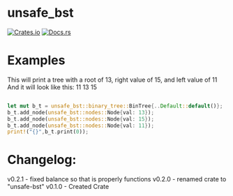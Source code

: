 # unsafe_bst

[![Crates.io](https://img.shields.io/crates/v/unsafe_bst)](https://crates.io/crates/unsafe_bst)
[![Docs.rs](https://docs.rs/unsafe_bst/badge.svg)]((https://docs.rs/the_one/latest/the_one/))

# Examples

This will print a tree with a root of 13, right value of 15, and left value of 11
And it will look like this:
    11
13
    15
```rust

let mut b_t = unsafe_bst::binary_tree::BinTree{..Default::default()};
b_t.add_node(unsafe_bst::nodes::Node{val: 13});
b_t.add_node(unsafe_bst::nodes::Node{val: 15});
b_t.add_node(unsafe_bst::nodes::Node{val: 11});
print!("{}",b_t.print(0));
```



# Changelog:
v0.2.1 - fixed balance so that is properly functions
v0.2.0 - renamed crate to "unsafe-bst"
v0.1.0 - Created Crate